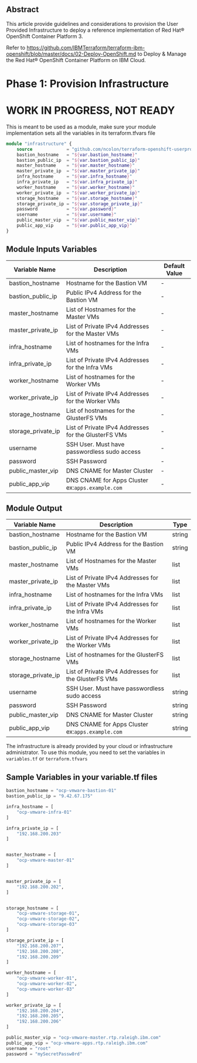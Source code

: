 ## Abstract
This article provide guidelines and considerations to provision the User Provided Infrastructure to deploy a reference implementation of Red Hat® OpenShift Container Platform 3.

Refer to https://github.com/IBMTerraform/terraform-ibm-openshift/blob/master/docs/02-Deploy-OpenShift.md to Deploy & Manage the Red Hat® OpenShift Container Platform on IBM Cloud.

# Phase 1: Provision Infrastructure

# WORK IN PROGRESS, NOT READY

This is meant to be used as a module, make sure your module implementation sets all the variables in its terraform.tfvars file

```terraform
module "infrastructure" {
    source             = "github.com/ncolon/terraform-openshift-userprovidedinfra.git?ref=v0.2"
    bastion_hostname   = "${var.bastion_hostname}"
    bastion_public_ip  = "${var.bastion_public_ip}"
    master_hostname    = "${var.master_hostname}"
    master_private_ip  = "${var.master_private_ip}"
    infra_hostname     = "${var.infra_hostname}"
    infra_private_ip   = "${var.infra_private_ip}"
    worker_hostname    = "${var.worker_hostname}"
    worker_private_ip  = "${var.worker_private_ip}"
    storage_hostname   = "${var.storage_hostname}"
    storage_private_ip = "${var.storage_private_ip}"
    password           = "${var.password}"
    username           = "${var.username}"
    public_master_vip  = "${var.public_master_vip}"
    public_app_vip     = "${var.public_app_vip}"
}
```

## Module Inputs Variables

|Variable Name|Description|Default Value|
|-------------|-----------|-------------|
|bastion_hostname|Hostname for the Bastion VM|-|
|bastion_public_ip|Public IPv4 Address for the Bastion VM|-|
|master_hostname|List of Hostnames for the Master VMs|-|
|master_private_ip|List of Private IPv4 Addresses for the Master VMs|-|
|infra_hostname|List of hostnames for the Infra VMs|-|
|infra_private_ip|List of Private IPv4 Addresses for the Infra VMs|-|
|worker_hostname|List of hostnames for the Worker VMs|-|
|worker_private_ip|List of Private IPv4 Addresses for the Worker VMs|-|
|storage_hostname|List of hostnames for the GlusterFS VMs|-|
|storage_private_ip|List of Private IPv4 Addresses for the GlusterFS VMs|-|
|username|SSH User.  Must have passwordless sudo access|-|
|password|SSH Password|-|
|public_master_vip|DNS CNAME for Master Cluster|-|
|public_app_vip|DNS CNAME for Apps Cluster ex:`apps.example.com`|-|


## Module Output
|Variable Name|Description|Type
|-------------|-----------|-------------|
|bastion_hostname|Hostname for the Bastion VM|string|
|bastion_public_ip|Public IPv4 Address for the Bastion VM|string|
|master_hostname|List of Hostnames for the Master VMs|list|
|master_private_ip|List of Private IPv4 Addresses for the Master VMs|list|
|infra_hostname|List of hostnames for the Infra VMs|list|
|infra_private_ip|List of Private IPv4 Addresses for the Infra VMs|list|
|worker_hostname|List of hostnames for the Worker VMs|list|
|worker_private_ip|List of Private IPv4 Addresses for the Worker VMs|list|
|storage_hostname|List of hostnames for the GlusterFS VMs|list|
|storage_private_ip|List of Private IPv4 Addresses for the GlusterFS VMs|list|
|username|SSH User.  Must have passwordless sudo access|string|
|password|SSH Password|string|
|public_master_vip|DNS CNAME for Master Cluster|string|
|public_app_vip|DNS CNAME for Apps Cluster ex:`apps.example.com`|string|


The infrastructure is already provided by your cloud or infrastructure administrator.  To use this module, you need to set the variables in `variables.tf` or `terraform.tfvars`

## Sample Variables in your variable.tf files
```terraform
bastion_hostname = "ocp-vmware-bastion-01"
bastion_public_ip = "9.42.67.175"

infra_hostname = [
    "ocp-vmware-infra-01"
]

infra_private_ip = [
    "192.168.200.203"
]


master_hostname = [
    "ocp-vmware-master-01"
]


master_private_ip = [
    "192.168.200.202",
]


storage_hostname = [
    "ocp-vmware-storage-01",
    "ocp-vmware-storage-02",
    "ocp-vmware-storage-03"
]

storage_private_ip = [
    "192.168.200.207",
    "192.168.200.208",
    "192.168.200.209"
]

worker_hostname = [
    "ocp-vmware-worker-01",
    "ocp-vmware-worker-02",
    "ocp-vmware-worker-03"
]

worker_private_ip = [
    "192.168.200.204",
    "192.168.200.205",
    "192.168.200.206"
]

public_master_vip = "ocp-vmware-master.rtp.raleigh.ibm.com"
public_app_vip = "ocp-vmware-apps.rtp.raleigh.ibm.com"
username = "root"
password = "mySecretPassw0rd"
```
